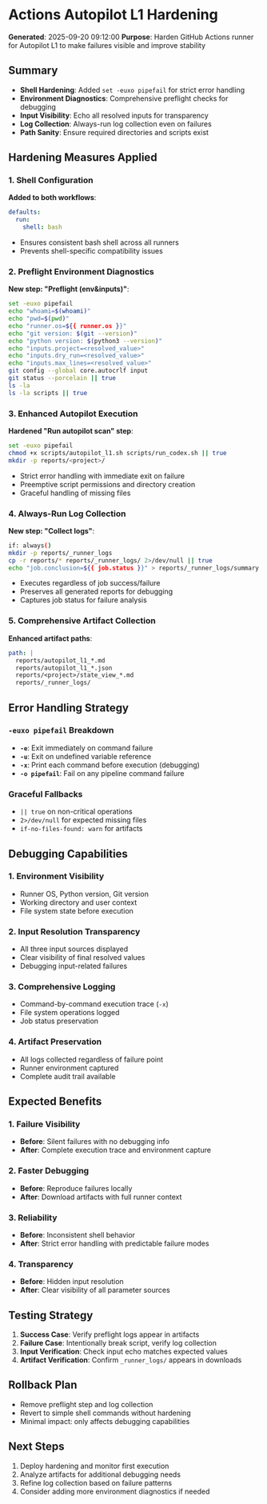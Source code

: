 # Actions Autopilot L1 Hardening

**Generated**: 2025-09-20 09:12:00
**Purpose**: Harden GitHub Actions runner for Autopilot L1 to make failures visible and improve stability

## Summary
- **Shell Hardening**: Added `set -euxo pipefail` for strict error handling
- **Environment Diagnostics**: Comprehensive preflight checks for debugging
- **Input Visibility**: Echo all resolved inputs for transparency
- **Log Collection**: Always-run log collection even on failures
- **Path Sanity**: Ensure required directories and scripts exist

## Hardening Measures Applied

### 1. Shell Configuration
**Added to both workflows**:
```yaml
defaults:
  run:
    shell: bash
```
- Ensures consistent bash shell across all runners
- Prevents shell-specific compatibility issues

### 2. Preflight Environment Diagnostics
**New step: "Preflight (env&inputs)"**:
```bash
set -euxo pipefail
echo "whoami=$(whoami)"
echo "pwd=$(pwd)"
echo "runner.os=${{ runner.os }}"
echo "git version: $(git --version)"
echo "python version: $(python3 --version)"
echo "inputs.project=<resolved_value>"
echo "inputs.dry_run=<resolved_value>"
echo "inputs.max_lines=<resolved_value>"
git config --global core.autocrlf input
git status --porcelain || true
ls -la
ls -la scripts || true
```

### 3. Enhanced Autopilot Execution
**Hardened "Run autopilot scan" step**:
```bash
set -euxo pipefail
chmod +x scripts/autopilot_l1.sh scripts/run_codex.sh || true
mkdir -p reports/<project>/
```
- Strict error handling with immediate exit on failure
- Preemptive script permissions and directory creation
- Graceful handling of missing files

### 4. Always-Run Log Collection
**New step: "Collect logs"**:
```bash
if: always()
mkdir -p reports/_runner_logs
cp -r reports/* reports/_runner_logs/ 2>/dev/null || true
echo "job.conclusion=${{ job.status }}" > reports/_runner_logs/summary.txt
```
- Executes regardless of job success/failure
- Preserves all generated reports for debugging
- Captures job status for failure analysis

### 5. Comprehensive Artifact Collection
**Enhanced artifact paths**:
```yaml
path: |
  reports/autopilot_l1_*.md
  reports/autopilot_l1_*.json
  reports/<project>/state_view_*.md
  reports/_runner_logs/
```

## Error Handling Strategy

### `-euxo pipefail` Breakdown
- **`-e`**: Exit immediately on command failure
- **`-u`**: Exit on undefined variable reference
- **`-x`**: Print each command before execution (debugging)
- **`-o pipefail`**: Fail on any pipeline command failure

### Graceful Fallbacks
- `|| true` on non-critical operations
- `2>/dev/null` for expected missing files
- `if-no-files-found: warn` for artifacts

## Debugging Capabilities

### 1. Environment Visibility
- Runner OS, Python version, Git version
- Working directory and user context
- File system state before execution

### 2. Input Resolution Transparency
- All three input sources displayed
- Clear visibility of final resolved values
- Debugging input-related failures

### 3. Comprehensive Logging
- Command-by-command execution trace (`-x`)
- File system operations logged
- Job status preservation

### 4. Artifact Preservation
- All logs collected regardless of failure point
- Runner environment captured
- Complete audit trail available

## Expected Benefits

### 1. Failure Visibility
- **Before**: Silent failures with no debugging info
- **After**: Complete execution trace and environment capture

### 2. Faster Debugging
- **Before**: Reproduce failures locally
- **After**: Download artifacts with full runner context

### 3. Reliability
- **Before**: Inconsistent shell behavior
- **After**: Strict error handling with predictable failure modes

### 4. Transparency
- **Before**: Hidden input resolution
- **After**: Clear visibility of all parameter sources

## Testing Strategy
1. **Success Case**: Verify preflight logs appear in artifacts
2. **Failure Case**: Intentionally break script, verify log collection
3. **Input Verification**: Check input echo matches expected values
4. **Artifact Verification**: Confirm `_runner_logs/` appears in downloads

## Rollback Plan
- Remove preflight step and log collection
- Revert to simple shell commands without hardening
- Minimal impact: only affects debugging capabilities

## Next Steps
1. Deploy hardening and monitor first execution
2. Analyze artifacts for additional debugging needs
3. Refine log collection based on failure patterns
4. Consider adding more environment diagnostics if needed
